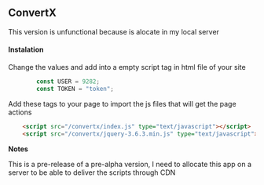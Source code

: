 ## ConvertX

This version is unfunctional because is alocate in my local server

#### Instalation


Change the values and add into a empty script tag in html file of your site
```javascript 
        const USER = 9282;
        const TOKEN = "token";
```


Add these tags to your page to import the js files that will get the page actions
```HTML
    <script src="/convertx/index.js" type="text/javascript"></script>
    <script src="/convertx/jquery-3.6.3.min.js" type="text/javascript"></script>
```

**Notes**

This is a pre-release of a pre-alpha version, I need to allocate this app on a server to be able to deliver the scripts through CDN 

